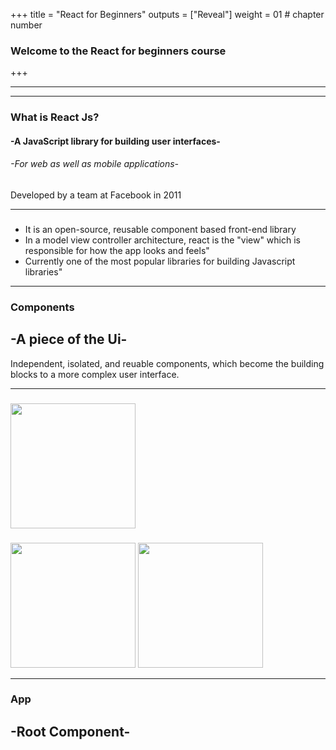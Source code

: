 +++
title = "React for Beginners"
outputs = ["Reveal"]
weight = 01 # chapter number
### Welcome to the React for beginners course
+++


  
---




 


---
### What is React Js?

 <h4>-A JavaScript library for building user interfaces-</h4>
 <h6>-For web as well as mobile applications-</h6>
 <p>Developed by a team at Facebook in 2011</p>
  
---
  
### 
<ul>
<li>It is an open-source, reusable component based front-end library</li>
<li>In a model view controller architecture, react is the "view" which is responsible for how 
  the app looks and feels"</li>
<li>Currently one of the most popular libraries for building Javascript libraries"</li>
</ul>

---

### Components
<h2>-A piece of the Ui-</h2>
<p>Independent, isolated, and reuable components, which become the building blocks to 
a more complex user interface.</p>

---
###
 <img src="/softdev2-resources/images/react/React-Components-Example-1024x556.jpg" width="200" height="200">
 
###
 <img src="/softdev2-resources/images/react/twitterpage.jpg" width="200" height="200">
 <img src="/softdev2-resources/images/react/twitter-components.png" width="200" height="200">

---
### App
<h2>-Root Component-</h2>

